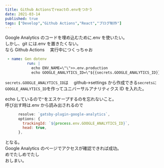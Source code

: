 ```yaml
---
title: Github Actionsでreactの.envをつかう
date: 2021-03-14
published: true
tags: ["Develop","Github Actions","React","ブログ制作"]
---
```


Google Analytics のコードを埋め込むために.env を使いたい。  
しかし、git には.env を置きたくない。  
なら Github Actions 　実行中につくっちゃお

```yaml
 - name: Gen dotenv
          run: |
            echo ENV_NAME=\"\">>.env.production
            echo GOOGLE_ANALYTICS_ID=\"${{secrets.GOOGLE_ANALYTICS_ID}}\">>.env.production
```


`secrets.GOOGLE_ANALYTICS_ID`は　 github->settings から作成できる`secretsにGOOGLE_ANALYTICS_ID`を作ってユニバーサルアナリティクス ID を入れた。  

echo しているので`"`をエスケープするのを忘れないこと。  
呼び出す時は.env から読み出されるので

```js
      resolve: `gatsby-plugin-google-analytics`,
      options: {
        trackingId: `${process.env.GOOGLE_ANALYTICS_ID}`,
        head: true,
      },
```

となる。  
Google Analytics のページでアクセスが確認できれば成功。  
めでたしめでたし  
おしまい。
